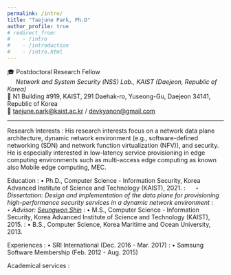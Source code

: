 ```yaml
---
permalink: /intro/
title: "Taejune Park, Ph.D"
author_profile: true
# redirect_from: 
#    - /intro
#    - /introduction
#    - /intro.html
---
```


🎓 Postdoctoral Research Fellow  
&nbsp;&nbsp;&nbsp;&nbsp; _Network and System Security (NSS) Lab., KAIST (Daejeon, Republic of Korea)_  
🏢 N1 Building #919, KAIST, 291 Daehak-ro, Yuseong-Gu, Daejeon 34141, Republic of Korea  
📧 taejune.park@kaist.ac.kr / devkyanon@gmail.com

------

<!-- Biography
:   Taejune Park is currently pursuing the Ph.D. degree in School of Computing at KAIST, Republic of Korea, from September 2015. He received his B.S. degree in Computer Engineering at Korea Maritime and Ocean University, Republic of Korea, in August 2013, and his M.S. degree in information security at KAIST, Republic of Korea, in August 2015. His research interests focus on security issues on an SDN/NFV environment and a data plane architecture. -->

Research Interests
:   His research interests focus on a network data plane architecture, dynamic network environment (e.g., software-defined networking (SDN) and network function virtualization (NFV)), and security. He is especially interested in low-latency service provisioning in edge computing environments such as multi-access edge computing as known also Mobile edge computing, MEC. 


Education
: • Ph.D., Computer Science - Information Security, Korea Advanced Institute of Science and Technology (KAIST), 2021.
: &nbsp;&nbsp;&nbsp;&nbsp; _‣ Dissertation: Design and implementation of the data plane for provisioning high-performance security services in a dynamic network environment_
: &nbsp;&nbsp;&nbsp;&nbsp; _‣ Advisor: [Seungwon Shin](http://nss.kaist.ac.kr/?page_id=29)_
: • M.S., Computer Science - Information Security, Korea Advanced Institute of Science and Technology (KAIST), 2015.
: • B.S., Computer Science, Korea Maritime and Ocean University, 2013.

Experiences
: • SRI International (Dec. 2016 - Mar. 2017)
: • Samsung Software Membership (Feb. 2012 - Aug. 2015)

Academical services
: 


<!-- Welcome! I am a Postdoctoral Research Fellow in the
[Weidenbaum Center on the Economy, Government, and Public Policy](https://wc.wustl.edu/) 
and [Department of Political Science](https://polisci.wustl.edu/) at
[Washington University in St. Louis](https://wustl.edu/). I am also an
affiliated researcher with the [Data-driven Analysis of Peacekeeping Project](https://dapp-lab.org)
lab. I specialize in International Relations and Political Methodology. I earned
my Ph.D in Political Science from the
[University *of* North Carolina *at* Chapel Hill](https://www.unc.edu/) and my
B.A. in Political Science from [Haverford College](https://www.haverford.edu/).

My work has been [published](publications) or is forthcoming in
*International Studies Quarterly*, *Political Science Research and Methods*,
and *The Journal of Open Source Software*. My [research](research) explores the
causes and consequences of political violence using a broad variety of methods
such as latent variable models, geospatial analysis, and big data. While I
primarily focus on civil conflict, I also examine contentious political
phenomena including terrorism and economic statecraft. I have
[teaching](teaching) experience in both international relations and quantitative
methodology. -->


